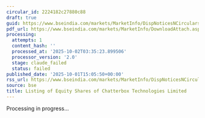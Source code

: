 ```yaml
---
circular_id: 2224182c27880c88
draft: true
guid: https://www.bseindia.com/markets/MarketInfo/DispNoticesNCirculars.aspx?Noticeid={965C8030-488D-4B86-9ECA-18EB122BBE61}&noticeno=20251001-74&dt=10/01/2025&icount=74&totcount=83&flag=0
pdf_url: https://www.bseindia.com/markets/MarketInfo/DownloadAttach.aspx?id=20251001-74&attachedId=86b35ae5-1ec9-4686-9336-cbf09a39b50a
processing:
  attempts: 1
  content_hash: ''
  processed_at: '2025-10-02T03:35:23.899506'
  processor_version: '2.0'
  stage: claude_failed
  status: failed
published_date: '2025-10-01T15:05:50+00:00'
rss_url: https://www.bseindia.com/markets/MarketInfo/DispNoticesNCirculars.aspx?Noticeid={965C8030-488D-4B86-9ECA-18EB122BBE61}&noticeno=20251001-74&dt=10/01/2025&icount=74&totcount=83&flag=0
source: bse
title: Listing of Equity Shares of Chatterbox Technologies Limited
---
```


Processing in progress...